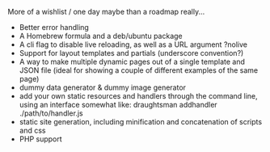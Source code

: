More of a wishlist / one day maybe than a roadmap really...

* Better error handling
* A Homebrew formula and a deb/ubuntu package
* A cli flag to disable live reloading, as well as a URL argument ?nolive
* Support for layout templates and partials (underscore convention?)
* A way to make multiple dynamic pages out of a single template and JSON file
  (ideal for showing a couple of different examples of the same page)
* dummy data generator & dummy image generator
* add your own static resources and handlers through the command line, using an interface
  somewhat like: draughtsman addhandler ./path/to/handler.js
* static site generation, including minification and concatenation of scripts and css
* PHP support

